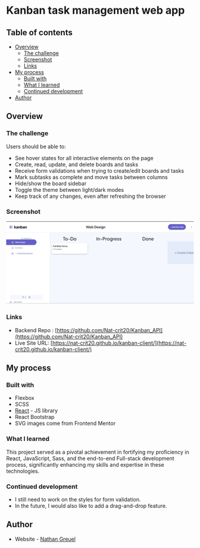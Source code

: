 # Kanban task management web app

## Table of contents

- [Overview](#overview)
  - [The challenge](#the-challenge)
  - [Screenshot](#screenshot)
  - [Links](#links)
- [My process](#my-process)
  - [Built with](#built-with)
  - [What I learned](#what-i-learned)
  - [Continued development](#continued-development)
- [Author](#author)

## Overview

### The challenge

Users should be able to:

- See hover states for all interactive elements on the page
- Create, read, update, and delete boards and tasks
- Receive form validations when trying to create/edit boards and tasks
- Mark subtasks as complete and move tasks between columns
- Hide/show the board sidebar
- Toggle the theme between light/dark modes
- Keep track of any changes, even after refreshing the browser

### Screenshot

![](./Screenshot%202024-01-14%20182934.png)

### Links

- Backend Repo : [https://github.com/Nat-crit20/Kanban_API](https://github.com/Nat-crit20/Kanban_API)
- Live Site URL: [https://nat-crit20.github.io/kanban-client/](https://nat-crit20.github.io/kanban-client/)

## My process

### Built with

- Flexbox
- SCSS
- [React](https://reactjs.org/) - JS library
- React Bootstrap
- SVG images come from Frontend Mentor

### What I learned

This project served as a pivotal achievement in fortifying my proficiency in React, JavaScript, Sass, and the end-to-end Full-stack development process, significantly enhancing my skills and expertise in these technologies.

### Continued development

- I still need to work on the styles for form validation.
- In the future, I would also like to add a drag-and-drop feature.

## Author

- Website - [Nathan Greuel](https://nat-crit20.github.io/Portfolio_Website/)

